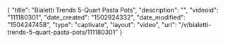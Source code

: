 {
    "title": "Bialetti Trends 5-Quart Pasta Pots",
    "description": "",
    "videoid": "111180301",
    "date_created": "1502924332",
    "date_modified": "1504247458",
    "type": "captivate",
    "layout": "video",
    "url": "\/v\/bialetti-trends-5-quart-pasta-pots\/111180301"
}